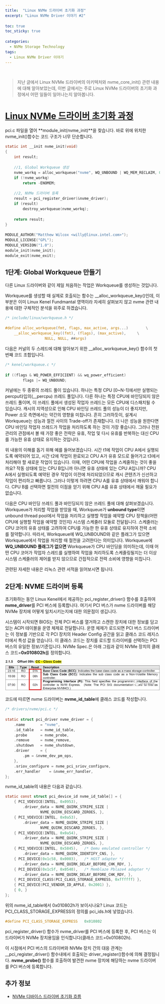 ```yaml
---
title:  "Linux NVMe 드라이버 초기화 과정"
excerpt: "Linux NVMe Driver 이야기 #2"

toc: true
toc_sticky: true

categories:
  - NVMe Storage Technology
tags:
  - Linux NVMe Driver 이야기
---
```


<br>

> 지난 글에서 Linux NVMe 드라이버의 아키텍처와 nvme_core_init() 관련 내용에 대해 알아보았는데, 이번 글에서는 주로 Linux NVMe 드라이버의 초기화 과정에서 어떤 일들이 일어나는지 알아봅니다.

# [Linux NVMe 드라이버 초기화 과정](https://mp.weixin.qq.com/s?__biz=MzIwNTUxNDgwNg==&mid=2247484430&idx=1&sn=d6de0ff163106dbe095213b68b121f74&chksm=972ef557a0597c411927a8f1933321ee00cba18d3fcff6f2266322e2eaf004cbd58547027d5a&scene=21#wechat_redirect)

pci.c 파일을 열어 **module_init(nvme_init)**을 찾습니다. 바로 위에 위치한 nvme_init()함수는 코드 구조가 너무 단순합니다.

```c
static int __init nvme_init(void)
{
	int result;

	//1, Global Workqueue 생성
	nvme_workq = alloc_workqueue("nvme", WQ_UNBOUND | WQ_MEM_RECLAIM, 0);
	if (!nvme_workq)
		return -ENOMEM;

	//2, NVMe 드라이버 등록
	result = pci_register_driver(&nvme_driver); 
	if (result)
		destroy_workqueue(nvme_workq);

	return result;
}

MODULE_AUTHOR("Matthew Wilcox <willy@linux.intel.com>");
MODULE_LICENSE("GPL");
MODULE_VERSION("1.0");
module_init(nvme_init);
module_exit(nvme_exit);
```



## 1단계: Global Workqueue 만들기

다른 Linux 드라이버와 같이 제일 처음하는 작업은 Workqueue를 생성하는 것입니다.

Workqueue를 생성할 때 실제로 호출되는 함수는 __alloc_workqueue_key()인데, 이 부분은 이미 Linux Kenel Fundmantal 영역이라 자세히 살펴보지 않고 nvme 관련 내용에 대한 구체적인 분석을 위주로 하겠습니다.

```c
/* include/linux/workqueue.h */

#define alloc_workqueue(fmt, flags, max_active, args...)		\
	__alloc_workqueue_key((fmt), (flags), (max_active),		\
			      NULL, NULL, ##args)
```

다음은 커널의 두 스레드에 대해 알아보기 위한 __alloc_workqueue_key() 함수의 첫 번째 코드 조합입니다.

```c
/* kenel/workqueue.c */

if ((flags & WQ_POWER_EFFICIENT) && wq_power_efficient)
		flags |= WQ_UNBOUND;
```

커널에는 두 종류의 쓰레드 풀이 있습니다. 하나는 특정 CPU [0~N-1]에서만 실행되는 percpu타입의(__percpu) 쓰레드 풀입니다. 다른 하나는 특정 CPU에 바인딩되지 않은 쓰레드 풀이며, 이 쓰레드 풀에서 생성된 작업자 쓰레드는 모든 CPU에 디스패치될 수 있습니다. 캐시의 지역성으로 인해 CPU 바인딩 쓰레드 풀의 성능이 더 좋지지만, Power 소모 측면에서는 약간의 영향을 미칩니다. 흔히 그러하듯이, 설계시 Workqueue는 성능과 절전 사이의 Trade-off가 존재합니다. 더 나은 성능을 원한다면 CPU 바인딩 작업자 쓰레드가 작업을 처리하도록 하는 것이 가장 좋습니다. 그러나 전원 관리의 관점에서 볼 때 가장 좋은 전략은 유휴, 작업 및 다시 유휴를 반복하는 대신 CPU를 가능한 유휴 상태로 유지하는 것입니다.

위 내용의 이해를 돕기 위해 예를 들어보겠습니다. 시간 t1에 작업이 CPU A에서 실행되도록 예약되어 있고, 시간 t2에 작업이 완료되고 CPU A가 유휴 모드로 들어가고 t3에서 처리해야 할 새로운 작업이 있습니다. 이때, 어떤 CPU에 작업을 스케줄하는 것이 좋을까요? 작동 상태에 있는 CPU B입니까 아니면 유휴 상태에 있는 CPU A입니까? CPU A에서 실행되도록 예약된 경우 작업이 이전에 처리되었으므로 캐시 콘텐츠가 신선하고 작업이 편리하고 빠릅니다. 그러나 이렇게 하려면 CPU A를 유휴 상태에서 깨워야 합니다. CPU B를 선택하면 절전의 이점을 얻기 위해 CPU A를 유휴 상태에서 깨울 필요가 없습니다.

다음은 CPU 바인딩 쓰레드 풀과 바인딩되지 않은 쓰레드 풀에 대해 살펴보겠습니다. Workqueue가 처리할 작업을 받았을 때, Workqueue가 **unbound type**이면 unbound thread pool에서 작업을 처리하고 실행할 작업을 예약할 CPU 정책을(어떤 CPU에 실행할 작업을 예약할 것인지) 시스템 스케줄러 모듈로 전달됩니다. 스케줄러는 CPU 코어의 유휴 상태를 고려하여 CPU를 가능한 한 유휴 상태로 유지하여 전력 소비를 절약합니다. 따라서, Workqueue에 WQ_UNBOUND와 같은 플래그가 있으면 Workqueue에서 작업을 처리할 때 절전을 고려한다는 의미입니다. Workqueue에 **WQ_UNBOUND 플래그가 없으면** Workqueue가 CPU 바인딩을 의미하는데, 이때 어떤 CPU 코어가 작업자 스레드를 실행하여 작업을 처리하도록 스케줄링될지는 더 이상 시스템 스케줄러의 제어를 받지 않으므로 간접적으로 전력 소비에 영향을 미칩니다.

관련된 자세한 내용은 리눅스 관련 서적을 읽어보시면 됩니다.



## 2단계: NVME 드라이버 등록

초기화하는 동안 Linux Kenel에서 제공하는 pci_register_driver() 함수를 호출하여 **nvme_driver**를 PCI 버스에 등록합니다. 여기서 PCI 버스가 nvme 드라이버를 해당 NVMe 장치에 어떻게 일치시키는지에 대한 의문점이 생깁니다.

시스템이 시작되면 BIOS는 전체 PCI 버스를 열거하고 스캔한 장치에 대한 정보를 담고 있는 ACPI 테이블을 운영 체제로 전달합니다. 운영 체제가 로드되면 PCI 버스 드라이버는 이 정보를 기반으로 각 PCI 장치의 Header Config 공간을 읽고 클래스 코드 레지스터에서 특성 값을 얻습니다. 이 클래스 코드는 장치를 로드할 드라이버를 선택하는 PCI 버스의 유일한 정보/기준입니다. NVMe Spec.은 아래 그림과 같이 NVMe 장치의 클래스 코드=**0x010802h**를 정의합니다.

![img](/assets/images/linuxnvme2-1.jpg)



코드에 따르면 nvme 드라이버는 **nvme_id_table**에 클래스 코드를 작성합니다.

```c
/* drivers/nvme/pci.c */

static struct pci_driver nvme_driver = {
	.name		= "nvme",
	.id_table	= nvme_id_table,
	.probe		= nvme_probe,
	.remove		= nvme_remove,
	.shutdown	= nvme_shutdown,
	.driver		= {
		.pm	= &nvme_dev_pm_ops,
	},
	.sriov_configure = nvme_pci_sriov_configure,
	.err_handler	= &nvme_err_handler,
};
```

nvme_id_table의 내용은 다음과 같습니다.

```c
static const struct pci_device_id nvme_id_table[] = {
	{ PCI_VDEVICE(INTEL, 0x0953),
		.driver_data = NVME_QUIRK_STRIPE_SIZE |
				NVME_QUIRK_DISCARD_ZEROES, },
	{ PCI_VDEVICE(INTEL, 0x0a53),
		.driver_data = NVME_QUIRK_STRIPE_SIZE |
				NVME_QUIRK_DISCARD_ZEROES, },
	{ PCI_VDEVICE(INTEL, 0x0a54),
		.driver_data = NVME_QUIRK_STRIPE_SIZE |
				NVME_QUIRK_DISCARD_ZEROES, },
	{ PCI_VDEVICE(INTEL, 0x5845),	/* Qemu emulated controller */
		.driver_data = NVME_QUIRK_IDENTIFY_CNS, },
	{ PCI_DEVICE(0x1c58, 0x0003),	/* HGST adapter */
		.driver_data = NVME_QUIRK_DELAY_BEFORE_CHK_RDY, },
	{ PCI_DEVICE(0x1c5f, 0x0540),	/* Memblaze Pblaze4 adapter */
		.driver_data = NVME_QUIRK_DELAY_BEFORE_CHK_RDY, },
	{ PCI_DEVICE_CLASS(PCI_CLASS_STORAGE_EXPRESS, 0xffffff) },
	{ PCI_DEVICE(PCI_VENDOR_ID_APPLE, 0x2001) },
	{ 0, }
};
```

위의 nvme_id_table에서 0x010802h가 보이시나요? Linux 코드는 PCI_CLASS_STORAGE_EXPRESS의 정의를 pci_ids.h에 넣었습니다.

```c
#define PCI_CLASS_STORAGE_EXPRESS	0x010802
```

pci_register_driver() 함수가 nvme_driver를 PCI 버스에 등록한 후, PCI 버스는 이 드라이버가 NVMe 장치용임을 인식합니다(클래스 코드=0x010802h).

이 시점에서 PCI 버스의 드라이버와 NVMe 장치 간의 대응 관계는 __pci_register_driver() 함수내에서 호출되는 driver_register()함수에 의해 결정됩니다. **nvme_probe()** 함수를 호출하여 발견한 nvme 장치에 해당하는 nvme 드라이버를 PCI 버스에 등록합니다.



## 추가 정보

- [NVMe 디바이스 드라이버 초기화 흐름](https://testkernelv2.tistory.com/84)
